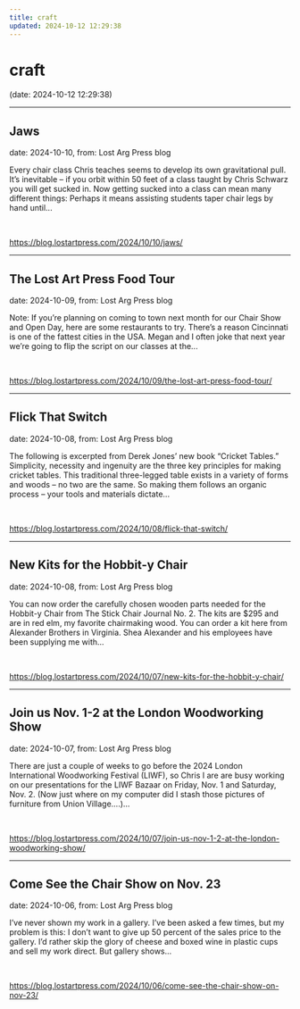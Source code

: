 ```yaml
---
title: craft
updated: 2024-10-12 12:29:38
---
```


# craft

(date: 2024-10-12 12:29:38)

---

## Jaws

date: 2024-10-10, from: Lost Arg Press blog

Every chair class Chris teaches seems to develop its own gravitational pull. It&#8217;s inevitable – if you orbit within 50 feet of a class taught by Chris Schwarz you will get sucked in. Now getting sucked into a class can mean many different things: Perhaps it means assisting students taper chair legs by hand until... 

<br> 

<https://blog.lostartpress.com/2024/10/10/jaws/>

---

## The Lost Art Press Food Tour

date: 2024-10-09, from: Lost Arg Press blog

Note: If you&#8217;re planning on coming to town next month for our Chair Show and Open Day, here are some restaurants to try. There’s a reason Cincinnati is one of the fattest cities in the USA. Megan and I often joke that next year we’re going to flip the script on our classes at the... 

<br> 

<https://blog.lostartpress.com/2024/10/09/the-lost-art-press-food-tour/>

---

## Flick That Switch

date: 2024-10-08, from: Lost Arg Press blog

The following is excerpted from Derek Jones’ new book “Cricket Tables.” Simplicity, necessity and ingenuity are the three key principles for making cricket tables. This traditional three-legged table exists in a variety of forms and woods – no two are the same. So making them follows an organic process – your tools and materials dictate... 

<br> 

<https://blog.lostartpress.com/2024/10/08/flick-that-switch/>

---

## New Kits for the Hobbit-y Chair

date: 2024-10-08, from: Lost Arg Press blog

You can now order the carefully chosen wooden parts needed for the Hobbit-y Chair from The Stick Chair Journal No. 2. The kits are $295 and are in red elm, my favorite chairmaking wood. You can order a kit here from Alexander Brothers in Virginia. Shea Alexander and his employees have been supplying me with... 

<br> 

<https://blog.lostartpress.com/2024/10/07/new-kits-for-the-hobbit-y-chair/>

---

## Join us Nov. 1-2 at the London Woodworking Show

date: 2024-10-07, from: Lost Arg Press blog

There are just a couple of weeks to go before the 2024 London International Woodworking Festival (LIWF), so Chris I are are busy working on our presentations for the LIWF Bazaar on Friday, Nov. 1 and Saturday, Nov. 2. (Now just where on my computer did I stash those pictures of furniture from Union Village….)... 

<br> 

<https://blog.lostartpress.com/2024/10/07/join-us-nov-1-2-at-the-london-woodworking-show/>

---

## Come See the Chair Show on Nov. 23

date: 2024-10-06, from: Lost Arg Press blog

I’ve never shown my work in a gallery. I’ve been asked a few times, but my problem is this: I don’t want to give up 50 percent of the sales price to the gallery. I’d rather skip the glory of cheese and boxed wine in plastic cups and sell my work direct. But gallery shows... 

<br> 

<https://blog.lostartpress.com/2024/10/06/come-see-the-chair-show-on-nov-23/>

